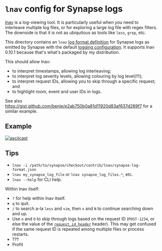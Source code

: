 # `lnav` config for Synapse logs

[lnav](https://lnav.org/) is a log-viewing tool. It is particularly useful when 
you need to interleave multiple log files, or for exploring a large log file
with regex filters. The downside is that it is not as ubiquitous as tools like
`less`, `grep`, etc.

This directory contains an `lnav` [log format definition](
    https://docs.lnav.org/en/v0.10.1/formats.html#defining-a-new-format
) for Synapse logs as
emitted by Synapse with the default [logging configuration](
    https://matrix-org.github.io/synapse/latest/usage/configuration/config_documentation.html#log_config
). It supports lnav 0.10.1 because that's what's packaged by my distribution.

This should allow lnav:

- to interpret timestamps, allowing log interleaving;
- to interpret log severity levels, allowing colouring by log level(!!!);
- to interpret request IDs, allowing you to skip through a specific request; and
- to highlight room, event and user IDs in logs.

See also https://gist.github.com/benje/e2ab750b0a81d11920d83af637d289f7 for a
 similar example.

## Example

[![asciicast](https://asciinema.org/a/556133.svg)](https://asciinema.org/a/556133)

## Tips

- `lnav -i /path/to/synapse/checkout/contrib/lnav/synapse-log-format.json`
- `lnav my_synapse_log_file` or `lnav synapse_log_files.*`, etc.
- `lnav --help` for CLI help.

Within lnav itself:

- `?` for help within lnav itself.
- `q` to quit.
- `/` to search a-la `less` and `vim`, then `n` and `N` to continue searching 
  down and up.
- Use `o` and `O` to skip through logs based on the request ID (`POST-1234`, or
  else the value of the [`request_id_header`](
    https://matrix-org.github.io/synapse/latest/usage/configuration/config_documentation.html?highlight=request_id_header#listeners
  ) header). This may get confused if the same request ID is repeated among 
  multiple files or process restarts.
- ???
- Profit
